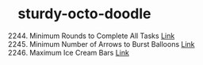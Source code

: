 # sturdy-octo-doodle

2244. Minimum Rounds to Complete All Tasks [Link](MinimumRoundsToCompleteAllTasks.txt)<br>
452. Minimum Number of Arrows to Burst Balloons [Link](MinimumNumberOfArrowsToBurstBalloons.txt)<br>
1833. Maximum Ice Cream Bars [Link](MaximumIceCreamBars.txt)<br>